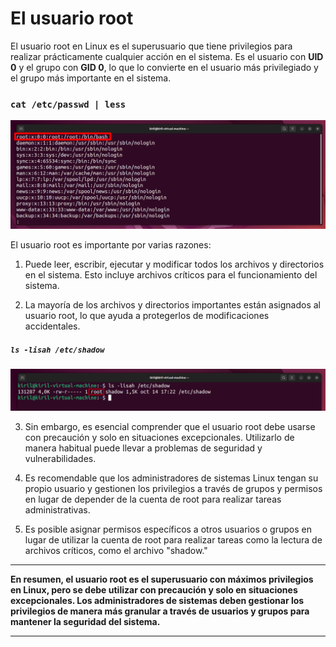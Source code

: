 
# El usuario root

El usuario root en Linux es el superusuario que tiene privilegios para realizar prácticamente cualquier acción en el sistema. Es el usuario con **UID 0** y el grupo con **GID 0**, lo que lo convierte en el usuario más privilegiado y el grupo más importante en el sistema.

### `cat /etc/passwd | less`

![root](/img/804-root.png)

El usuario root es importante por varias razones:

1. Puede leer, escribir, ejecutar y modificar todos los archivos y directorios en el sistema. Esto incluye archivos críticos para el funcionamiento del sistema.

2. La mayoría de los archivos y directorios importantes están asignados al usuario root, lo que ayuda a protegerlos de modificaciones accidentales.

##### `ls -lisah /etc/shadow`

![-lisah shadow](/img/804-lisah-shadow.png)


3. Sin embargo, es esencial comprender que el usuario root debe usarse con precaución y solo en situaciones excepcionales. Utilizarlo de manera habitual puede llevar a problemas de seguridad y vulnerabilidades.

4. Es recomendable que los administradores de sistemas Linux tengan su propio usuario y gestionen los privilegios a través de grupos y permisos en lugar de depender de la cuenta de root para realizar tareas administrativas.

5. Es posible asignar permisos específicos a otros usuarios o grupos en lugar de utilizar la cuenta de root para realizar tareas como la lectura de archivos críticos, como el archivo "shadow."

***

**En resumen, el usuario root es el superusuario con máximos privilegios en Linux, pero se debe utilizar con precaución y solo en situaciones excepcionales. Los administradores de sistemas deben gestionar los privilegios de manera más granular a través de usuarios y grupos para mantener la seguridad del sistema.**

***